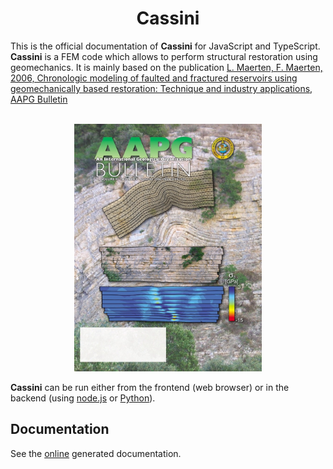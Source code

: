 # <center>Cassini</center>

This is the official documentation of **Cassini** for JavaScript and TypeScript.
**Cassini** is a FEM code which allows to perform structural restoration using geomechanics.
It is mainly based on the publication [L. Maerten, F. Maerten, 2006, Chronologic modeling of faulted and fractured reservoirs using geomechanically based restoration: Technique and industry applications, AAPG Bulletin](https://pubs.geoscienceworld.org/aapgbull/article-abstract/90/8/1201/132783/Chronologic-modeling-of-faulted-and-fractured?redirectedFrom=fulltext)
<br><br>

<center><img src="media/cover-resto.jpg" alt="drawing" width="300"/></center>

**Cassini** can be run either from the frontend (web browser) or in the backend (using [node.js](https://nodejs.org/en/) or [Python](https://www.python.org/)).

## Documentation
See the [online](https://youwol.github.io/cassini-doc/dist/docs/modules.html) generated documentation.
<br><br>
